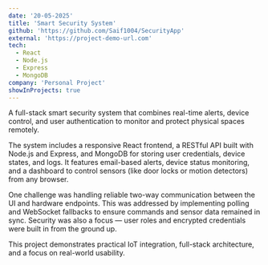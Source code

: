 ```yaml
---
date: '20-05-2025'
title: 'Smart Security System'
github: 'https://github.com/Saif1004/SecurityApp'
external: 'https://project-demo-url.com'
tech:
  - React
  - Node.js
  - Express
  - MongoDB
company: 'Personal Project'
showInProjects: true
---
```


A full-stack smart security system that combines real-time alerts, device control, and user authentication to monitor and protect physical spaces remotely.

The system includes a responsive React frontend, a RESTful API built with Node.js and Express, and MongoDB for storing user credentials, device states, and logs. It features email-based alerts, device status monitoring, and a dashboard to control sensors (like door locks or motion detectors) from any browser.

One challenge was handling reliable two-way communication between the UI and hardware endpoints. This was addressed by implementing polling and WebSocket fallbacks to ensure commands and sensor data remained in sync. Security was also a focus — user roles and encrypted credentials were built in from the ground up.

This project demonstrates practical IoT integration, full-stack architecture, and a focus on real-world usability.
